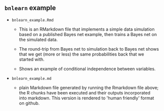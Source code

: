 
## `bnlearn` example

 * `bnlearn_example.Rmd`
 
 	- This is an RMarkdown file that implements a simple data simulation based on a published Bayes net example, then trains a Bayes net on the simulated data.
 
 	- The round-trip from Bayes net to simulation back to Bayes net shows that we get (more or less) the same probabilities back that we started with.
 
 	- Shows an example of conditional independence between variables.
        
 * `bnlearn_example.md`
 
 	- plain Markdown file generated by running the Rmarkdown file above; the R chunks have been executed and their outputs incorporated into markdown. This version is rendered to 'human friendly' format on github.

